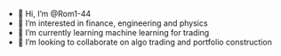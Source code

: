 - 👋 Hi, I’m @Rom1-44
- 👀 I’m interested in finance, engineering and physics
- 🌱 I’m currently learning machine learning for trading
- 💞️ I’m looking to collaborate on algo trading and portfolio construction


<!---
Rom1-44/Rom1-44 is a ✨ special ✨ repository because its `README.md` (this file) appears on your GitHub profile.
You can click the Preview link to take a look at your changes.
--->
